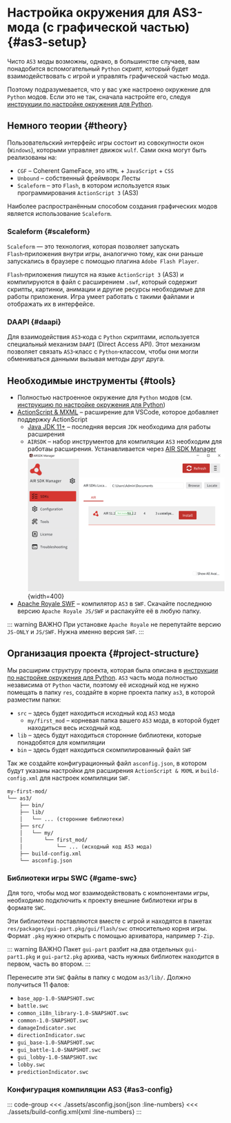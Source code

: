 # Настройка окружения для AS3-мода (с графической частью) {#as3-setup}

Чисто `AS3` моды возможны, однако, в большинстве случаев, вам понадобится вспомогательный `Python` скрипт, который будет взаимодействовать с игрой и управлять графической частью мода.

Поэтому подразумевается, что у вас уже настроено окружение для `Python` модов. Если это не так, сначала настройте его, следуя [инструкции по настройке окружения для Python](../python/).

## Немного теории {#theory}
Пользовательский интерфейс игры состоит из совокупности окон (`Windows`), которыми управляет движок `wulf`. Сами окна могут быть реализованы на:
- `CGF` – Coherent GameFace, это `HTML` + `JavaScript` + `CSS`
- `Unbound` – собственный фреймворк Лесты
- `Scaleform` – это `Flash`, в котором используется язык программирования `ActionScript 3` (AS3)

Наиболее распространённым способом создания графических модов является использование `Scaleform`.

### Scaleform {#scaleform}
`Scaleform` — это технология, которая позволяет запускать `Flash`‑приложения внутри игры, аналогично тому, как они раньше запускались в браузере с помощью плагина `Adobe Flash Player`.

`Flash`‑приложения пишутся на языке `ActionScript 3` (AS3) и компилируются в файл с расширением `.swf`, который содержит скрипты, картинки, анимации и другие ресурсы необходимые для работы приложения. Игра умеет работать с такими файлами и отображать их в интерфейсе.

### DAAPI {#daapi}
Для взаимодействия `AS3`‑кода с `Python` скриптами, используется специальный механизм `DAAPI` (Direct Access API). Этот механизм позволяет связать `AS3`‑класс с `Python`‑классом, чтобы они могли обмениваться данными вызывая методы друг друга.

## Необходимые инструменты {#tools}
- Полностью настроенное окружение для `Python` модов (см. [инструкцию по настройке окружения для Python](../python/))
- [ActionScript & MXML](https://marketplace.visualstudio.com/items?itemName=bowlerhatllc.vscode-as3mxml) – расширение для VSCode, которое добавляет поддержку ActionScript
  - [Java JDK 11+](https://www.oracle.com/java/technologies/downloads/#jdk24-windows) – последняя версия `JDK` необходима для работы расширения
  - `AIRSDK` – набор инструментов для компиляции `AS3` необходим для работаы расширения. Устанавливается через [AIR SDK Manager](https://airsdk.harman.com/download)
![AIR SDK Manager](./assets/air-sdk-manager.png){width=400}
- [Apache Royale SWF](https://royale.apache.org/download/) – компилятор `AS3` в `SWF`. Скачайте последнюю версию `Apache Royale JS/SWF` и распакуйте её в любую папку.

::: warning ВАЖНО
При установке `Apache Royale` не перепутайте версию `JS-ONLY` и `JS/SWF`. Нужна именно версия `SWF`.
:::

## Организация проекта {#project-structure}
Мы расширим структуру проекта, которая была описана в [инструкции по настройке окружения для Python](../python/).
`AS3` часть мода полностью независима от `Python` части, поэтому её исходный код не нужно помещать в папку `res`, создайте в корне проекта папку `as3`, в которой разместим папки:
- `src` – здесь будет находиться исходный код `AS3` мода
  - `my/first_mod` – корневая папка вашего `AS3` мода, в которой будет находиться весь исходный код.
- `lib` – здесь будут находиться сторонние библиотеки, которые понадобятся для компиляции
- `bin` – здесь будет находиться скомпилированный файл `SWF`

Так же создайте конфигурационный файл `asconfig.json`, в котором будут указаны настройки для расширения `ActionScript & MXML` и `build-config.xml` для настроек компиляции `SWF`.

```
my-first-mod/
└── as3/
    ├── bin/
    ├── lib/
    │   └── ... (сторонние библиотеки)
    ├── src/
    │   └── my/
    │       └── first_mod/
    │           └── ... (исходный код AS3 мода)
    ├── build-config.xml
    └── asconfig.json
```

### Библиотеки игры SWC {#game-swc}
Для того, чтобы мод мог взаимодействовать с компонентами игры, необходимо подключить к проекту внешние библиотеки игры в формате `SWC`.

Эти библиотеки поставляются вместе с игрой и находятся в пакетах `res/packages/gui-part.pkg/gui/flash/swc` относительно корня игры. Формат `.pkg` нужно открыть с помощью архиватора, например `7-Zip`.

::: warning ВАЖНО
Пакет `gui-part` разбит на два отдельных `gui-part1.pkg` и `gui-part2.pkg` архива, часть нужных библиотек находится в первом, часть во втором.
:::

Перенесите эти `SWC` файлы в папку с модом `as3/lib/`. Должно получиться 11 фалов:
- `base_app-1.0-SNAPSHOT.swc`
- `battle.swc`
- `common_i18n_library-1.0-SNAPSHOT.swc`
- `common-1.0-SNAPSHOT.swc`
- `damageIndicator.swc`
- `directionIndicator.swc`
- `gui_base-1.0-SNAPSHOT.swc`
- `gui_battle-1.0-SNAPSHOT.swc`
- `gui_lobby-1.0-SNAPSHOT.swc`
- `lobby.swc`
- `predictionIndicator.swc`

### Конфигурация компиляции AS3 {#as3-config}

::: code-group
<<< ./assets/asconfig.json{json :line-numbers}
<<< ./assets/build-config.xml{xml :line-numbers}
:::
